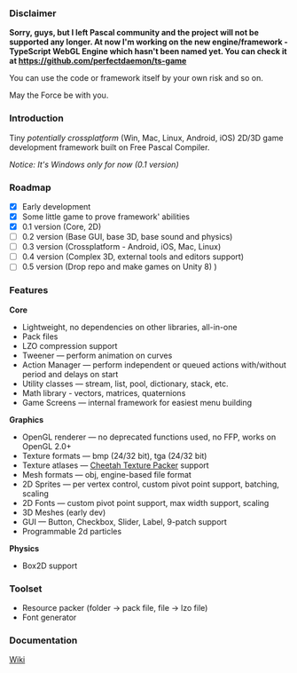 ### Disclaimer
**Sorry, guys, but I left Pascal community and the project will not be supported any longer. At now I'm working on the new engine/framework - TypeScript WebGL Engine which hasn't been named yet. You can check it at https://github.com/perfectdaemon/ts-game**

You can use the code or framework itself by your own risk and so on.

May the Force be with you.

### Introduction

Tiny *potentially crossplatform* (Win, Mac, Linux, Android, iOS) 2D/3D game development framework built on  Free Pascal Compiler.

*Notice: It's Windows only for now (0.1 version)*

### Roadmap

 - [x] Early development
 - [x] Some little game to prove framework' abilities
 - [x] 0.1 version (Core, 2D) 
 - [ ] 0.2 version (Base GUI, base 3D, base sound and physics)
 - [ ] 0.3 version (Crossplatform - Android, iOS, Mac, Linux)
 - [ ] 0.4 version (Complex 3D, external tools and editors support)
 - [ ] 0.5 version (Drop repo and make games on Unity 8) )

### Features

**Core**
* Lightweight, no dependencies on other libraries, all-in-one
* Pack files
* LZO compression support
* Tweener — perform animation on curves
* Action Manager — perform independent or queued actions with/without period and delays on start
* Utility classes — stream, list<T>, pool<T>, dictionary<T>, stack<T>, etc.
* Math library - vectors, matrices, quaternions
* Game Screens — internal framework for easiest menu building

**Graphics**
* OpenGL renderer — no deprecated functions used, no FFP, works on OpenGL 2.0+
* Texture formats — bmp (24/32 bit), tga (24/32 bit)
* Texture atlases — [Cheetah Texture Packer](https://github.com/scriptum/Cheetah-Texture-Packer) support
* Mesh formats — obj, engine-based file format
* 2D Sprites — per vertex control, custom pivot point support, batching, scaling
* 2D Fonts — custom pivot point support, max width support, scaling
* 3D Meshes (early dev)
* GUI — Button, Checkbox, Slider, Label, 9-patch support
* Programmable 2d particles

**Physics**
* Box2D support

### Toolset
* Resource packer (folder -> pack file, file -> lzo file)
* Font generator

### Documentation
[Wiki](https://github.com/perfectdaemon/tiny-glr/wiki)
